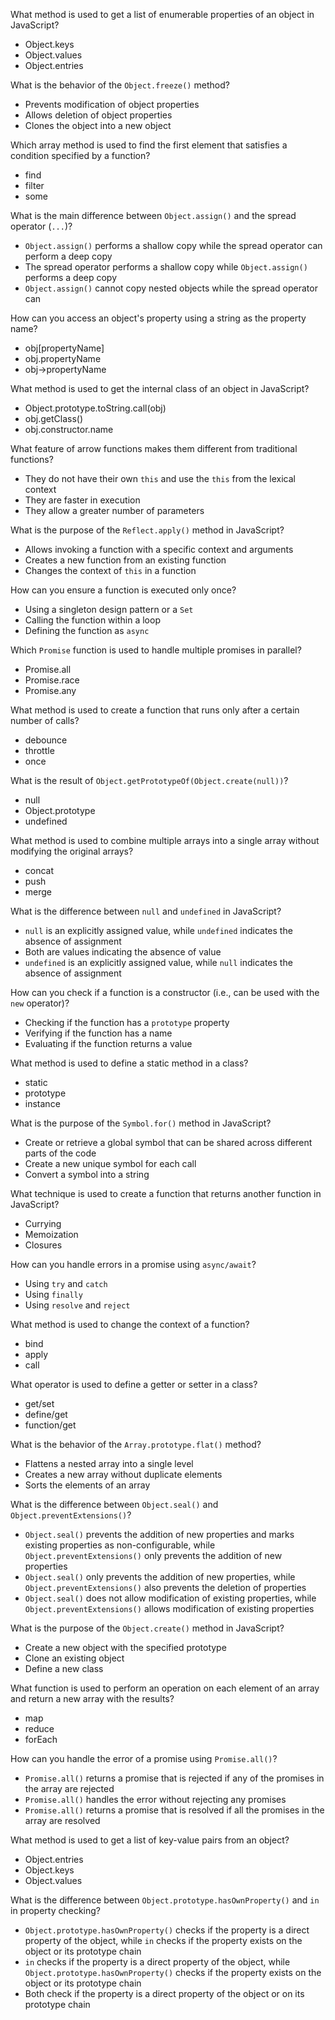 What method is used to get a list of enumerable properties of an object in JavaScript?
- Object.keys
- Object.values
- Object.entries

What is the behavior of the `Object.freeze()` method?
- Prevents modification of object properties
- Allows deletion of object properties
- Clones the object into a new object

Which array method is used to find the first element that satisfies a condition specified by a function?
- find
- filter
- some

What is the main difference between `Object.assign()` and the spread operator (`...`)?
- `Object.assign()` performs a shallow copy while the spread operator can perform a deep copy
- The spread operator performs a shallow copy while `Object.assign()` performs a deep copy
- `Object.assign()` cannot copy nested objects while the spread operator can

How can you access an object's property using a string as the property name?
- obj[propertyName]
- obj.propertyName
- obj->propertyName

What method is used to get the internal class of an object in JavaScript?
- Object.prototype.toString.call(obj)
- obj.getClass()
- obj.constructor.name

What feature of arrow functions makes them different from traditional functions?
- They do not have their own `this` and use the `this` from the lexical context
- They are faster in execution
- They allow a greater number of parameters

What is the purpose of the `Reflect.apply()` method in JavaScript?
- Allows invoking a function with a specific context and arguments
- Creates a new function from an existing function
- Changes the context of `this` in a function

How can you ensure a function is executed only once?
- Using a singleton design pattern or a `Set`
- Calling the function within a loop
- Defining the function as `async`

Which `Promise` function is used to handle multiple promises in parallel?
- Promise.all
- Promise.race
- Promise.any

What method is used to create a function that runs only after a certain number of calls?
- debounce
- throttle
- once

What is the result of `Object.getPrototypeOf(Object.create(null))`?
- null
- Object.prototype
- undefined

What method is used to combine multiple arrays into a single array without modifying the original arrays?
- concat
- push
- merge

What is the difference between `null` and `undefined` in JavaScript?
- `null` is an explicitly assigned value, while `undefined` indicates the absence of assignment
- Both are values indicating the absence of value
- `undefined` is an explicitly assigned value, while `null` indicates the absence of assignment

How can you check if a function is a constructor (i.e., can be used with the `new` operator)?
- Checking if the function has a `prototype` property
- Verifying if the function has a name
- Evaluating if the function returns a value

What method is used to define a static method in a class?
- static
- prototype
- instance

What is the purpose of the `Symbol.for()` method in JavaScript?
- Create or retrieve a global symbol that can be shared across different parts of the code
- Create a new unique symbol for each call
- Convert a symbol into a string

What technique is used to create a function that returns another function in JavaScript?
- Currying
- Memoization
- Closures

How can you handle errors in a promise using `async/await`?
- Using `try` and `catch`
- Using `finally`
- Using `resolve` and `reject`

What method is used to change the context of a function?
- bind
- apply
- call

What operator is used to define a getter or setter in a class?
- get/set
- define/get
- function/get

What is the behavior of the `Array.prototype.flat()` method?
- Flattens a nested array into a single level
- Creates a new array without duplicate elements
- Sorts the elements of an array

What is the difference between `Object.seal()` and `Object.preventExtensions()`?
- `Object.seal()` prevents the addition of new properties and marks existing properties as non-configurable, while `Object.preventExtensions()` only prevents the addition of new properties
- `Object.seal()` only prevents the addition of new properties, while `Object.preventExtensions()` also prevents the deletion of properties
- `Object.seal()` does not allow modification of existing properties, while `Object.preventExtensions()` allows modification of existing properties

What is the purpose of the `Object.create()` method in JavaScript?
- Create a new object with the specified prototype
- Clone an existing object
- Define a new class

What function is used to perform an operation on each element of an array and return a new array with the results?
- map
- reduce
- forEach

How can you handle the error of a promise using `Promise.all()`?
- `Promise.all()` returns a promise that is rejected if any of the promises in the array are rejected
- `Promise.all()` handles the error without rejecting any promises
- `Promise.all()` returns a promise that is resolved if all the promises in the array are resolved

What method is used to get a list of key-value pairs from an object?
- Object.entries
- Object.keys
- Object.values

What is the difference between `Object.prototype.hasOwnProperty()` and `in` in property checking?
- `Object.prototype.hasOwnProperty()` checks if the property is a direct property of the object, while `in` checks if the property exists on the object or its prototype chain
- `in` checks if the property is a direct property of the object, while `Object.prototype.hasOwnProperty()` checks if the property exists on the object or its prototype chain
- Both check if the property is a direct property of the object or on its prototype chain
